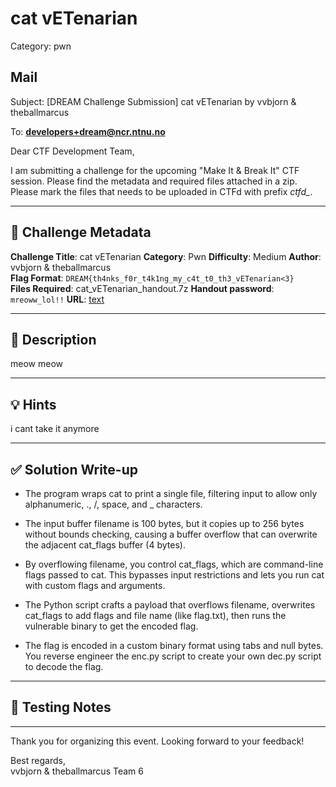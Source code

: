 # cat vETenarian

Category: pwn

## Mail

Subject: [DREAM Challenge Submission] cat vETenarian by vvbjorn & theballmarcus

To: **developers+dream@ncr.ntnu.no**

Dear CTF Development Team,

I am submitting a challenge for the upcoming "Make It & Break It" CTF session. Please find the metadata and required files attached in a zip.  Please mark the files that needs to be uploaded in CTFd with prefix *ctfd_*.

---

## 🧩 Challenge Metadata

**Challenge Title**: cat vETenarian
**Category**: Pwn
**Difficulty**: Medium
**Author**: vvbjorn & theballmarcus  
**Flag Format**: `DREAM{th4nks_f0r_t4k1ng_my_c4t_t0_th3_vETenarian<3}`  
**Files Required**: cat_vETenarian_handout.7z
**Handout password**: `mreoww_lol!!`
**URL**: [text](http://challenge6.dream.ncr-education.iaas.iik.ntnu.no:1337/uploads/cat_vETenarian_handout.7z)

---

## 📝 Description

meow meow

---

## 💡 Hints

i cant take it anymore

---

## ✅ Solution Write-up

- The program wraps cat to print a single file, filtering input to allow only alphanumeric, ., /, space, and _ characters.

- The input buffer filename is 100 bytes, but it copies up to 256 bytes without bounds checking, causing a buffer overflow that can overwrite the adjacent cat_flags buffer (4 bytes).

- By overflowing filename, you control cat_flags, which are command-line flags passed to cat. This bypasses input restrictions and lets you run cat with custom flags and arguments.

- The Python script crafts a payload that overflows filename, overwrites cat_flags to add flags and file name (like flag.txt), then runs the vulnerable binary to get the encoded flag.

- The flag is encoded in a custom binary format using tabs and null bytes. You reverse engineer the enc.py script to create your own dec.py script to decode the flag.

---

## 🧪 Testing Notes

<Mention any testing done and expected behavior.>

---

Thank you for organizing this event. Looking forward to your feedback!

Best regards,  
vvbjorn & theballmarcus 
Team 6

